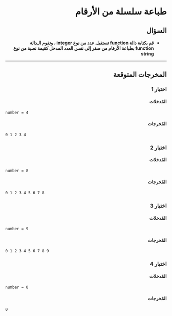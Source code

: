 # <div dir="rtl">طباعة سلسلة من الأرقام</div>

## <div dir="rtl">السؤال</div>

<ul dir="rtl">
<li>
<b>
قم بكتابة دالة function تستقبل عدد من نوع integer ، وتقوم الـدالة function بطباعة الأرقام من صفر إلى نفس العدد المدخل كقيمة نصية من نوع string
</b>
</li>
</ul>

---

## <div dir="rtl">المخرجات المتوقعة</div>

### <div dir="rtl">اختبار 1</div>

#### <div dir="rtl">المُدخلات</div>

```text
number = 4
```

#### <div dir="rtl">المُخرجات</div>

```text
0 1 2 3 4
```

### <div dir="rtl">اختبار 2</div>

#### <div dir="rtl">المُدخلات</div>

```text
number = 8
```

#### <div dir="rtl">المُخرجات</div>

```text
0 1 2 3 4 5 6 7 8
```

### <div dir="rtl">اختبار 3</div>

#### <div dir="rtl">المُدخلات</div>

```text
number = 9
```

#### <div dir="rtl">المُخرجات</div>

```text
0 1 2 3 4 5 6 7 8 9
```

### <div dir="rtl">اختبار 4</div>

#### <div dir="rtl">المُدخلات</div>

```text
number = 0
```

#### <div dir="rtl">المُخرجات</div>

```text
0
```